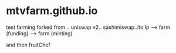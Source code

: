 # mtvfarm.github.io
test farming forked from .. uniswap v2.. sashimiswap..lto lp
--> farm (funding)
--> farm (minting)

and then fruitChef
